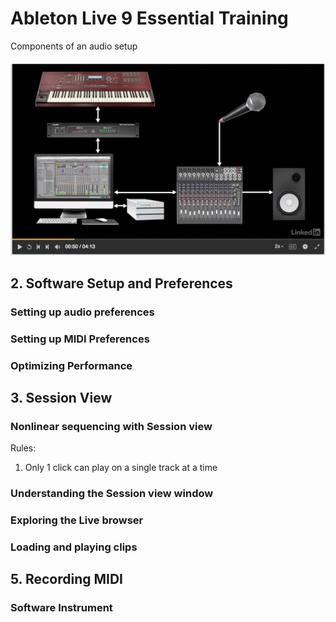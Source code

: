# Ableton Live 9 Essential Training

Components of an audio setup

![audio setup](images/audio_setup.png)

## 2. Software Setup and Preferences

### Setting up audio preferences

### Setting up MIDI Preferences

### Optimizing Performance

## 3. Session View

### Nonlinear sequencing with Session view

Rules:

1. Only 1 click can play on a single track at a time

### Understanding the Session view window

### Exploring the Live browser

### Loading and playing clips

## 5. Recording MIDI

### Software Instrument

